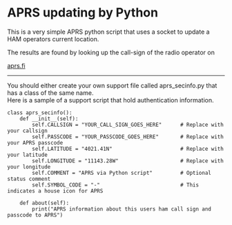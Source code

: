# APRS updating by Python
This is a very simple APRS python script that uses a socket to update a HAM operators current location.  
  
  
The results are found by looking up the call-sign of the radio operator on  

[aprs.fi](http://aprs.fi)

---
  
You should either create your own support file called aprs_secinfo.py that has a class of the same name.  
Here is a sample of a support script that hold authentication information.  

```
class aprs_secinfo():
    def __init__(self):
        self.CALLSIGN = "YOUR_CALL_SIGN_GOES_HERE"      # Replace with your callsign
        self.PASSCODE = "YOUR_PASSCODE_GOES_HERE"       # Replace with your APRS passcode
        self.LATITUDE = "4021.41N"                      # Replace with your latitude
        self.LONGITUDE = "11143.28W"                    # Replace with your longitude
        self.COMMENT = "APRS via Python script"  		# Optional status comment
        self.SYMBOL_CODE = "-"							# This indicates a house icon for APRS

    def about(self):
        print("APRS information about this users ham call sign and passcode to APRS")
```